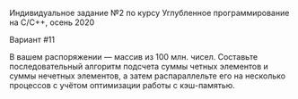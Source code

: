 Индивидуальное задание №2 по курсу Углубленное программирование на C/C++, осень 2020

Вариант #11

В вашем распоряжении — массив из 100 млн. чисел. Составьте последовательный алгоритм подсчета суммы четных элементов и суммы нечетных элементов, а затем распараллельте его на несколько процессов с учётом оптимизации работы с кэш-памятью.
